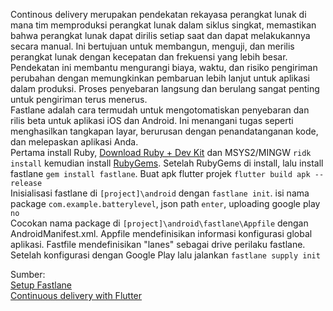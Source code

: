Continous delivery merupakan pendekatan rekayasa perangkat lunak di mana tim memproduksi perangkat lunak dalam siklus singkat, 
memastikan bahwa perangkat lunak dapat dirilis setiap saat dan dapat melakukannya secara manual. 
Ini bertujuan untuk membangun, menguji, dan merilis perangkat lunak dengan kecepatan dan frekuensi yang lebih besar. 
Pendekatan ini membantu mengurangi biaya, waktu, dan risiko pengiriman perubahan dengan memungkinkan pembaruan lebih lanjut untuk aplikasi dalam produksi. 
Proses penyebaran langsung dan berulang sangat penting untuk pengiriman terus menerus.\
Fastlane adalah cara termudah untuk mengotomatiskan penyebaran dan rilis beta untuk aplikasi iOS dan Android. 
Ini menangani tugas seperti menghasilkan tangkapan layar, berurusan dengan penandatanganan kode, dan melepaskan aplikasi Anda.\
Pertama install Ruby, [Download Ruby + Dev Kit](https://www.ruby-lang.org/en/downloads/) dan MSYS2/MINGW `ridk install` kemudian install [RubyGems](https://rubygems.org/pages/download#formats). 
Setelah RubyGems di install, lalu install fastlane `gem install fastlane`. 
Buat apk flutter projek `flutter build apk --release`\
Inisialisasi fastlane di `[project]\android` dengan `fastlane init`. isi nama package `com.example.batterylevel`, json path `enter`, uploading google play `no`\
Cocokan nama package di `[project]\android\fastlane\Appfile` dengan AndroidManifest.xml. Appfile mendefinisikan informasi konfigurasi global aplikasi. 
Fastfile mendefinisikan "lanes" sebagai drive perilaku fastlane. Setelah konfigurasi dengan Google Play lalu jalankan `fastlane supply init`

Sumber:\
[Setup Fastlane](https://docs.fastlane.tools/)\
[Continuous delivery with Flutter](https://flutter.dev/docs/deployment/cd)